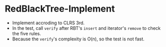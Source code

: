 # RedBlackTree-Implement

- Implement accroding to CLRS 3rd.
- In the test, call `verify` after RBT's `insert` and iterator's `remove` to check the five rules.
- Because the `verify`'s complexity is O(n), so the test is not fast.
